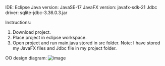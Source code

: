IDE: Eclipse
Java version: JavaSE-17
JavaFX version: javafx-sdk-21
Jdbc driver: sqlite-jdbc-3.36.0.3.jar

Instructions:
1.	Download project.
2.	Place project in eclipse workspace.
3.	Open project and run main.java stored in src folder.
Note: I have stored my JavaFX files and Jdbc file in my project folder.

OO design diagram:
![image](https://github.com/roylohhh/Data-Analytics-Hub/assets/101264393/07c9f81f-c808-47c4-bdb8-1380a5a9a2b8)

